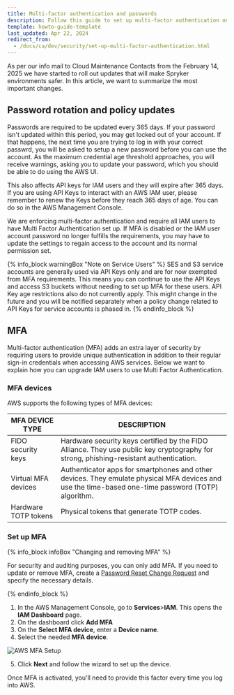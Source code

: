 ```yaml
---
title: Multi-factor authentication and passwords
description: Follow this guide to set up multi-factor authentication on Spryker, improving your security with detailed MFA device and configuration steps.
template: howto-guide-template
last_updated: Apr 22, 2024
redirect_from:
  - /docs/ca/dev/security/set-up-multi-factor-authentication.html
---
```


As per our info mail to Cloud Maintenance Contacts from the February 14, 2025 we have started to roll out updates that will make Spryker environments safer. In this article, we want to summarize the most important changes.

## Password rotation and policy updates

Passwords are required to be updated every 365 days. If your password isn't updated within this period, you may get locked out of your account. If that happens, the next time you are trying to log in with your correct passwrd, you will be asked to setup a new password before you can use the account. As the maximum credential age threshold approaches, you will receive warnings, asking you to update your password, which you should be able to do using the AWS UI.

This also affects API keys for IAM users and they will expire after 365 days. If you are using API Keys to interact with an AWS IAM user, please remember to renew the Keys before they reach 365 days of age. You can do so in the AWS Management Console. 

We are enforcing multi-factor authentication and require all IAM users to have Multi Factor Authentication set up. If MFA is disabled or the IAM user account password no longer fulfills the requirements, you may have to update the settings to regain access to the account and its normal permission set.

{% info_block warningBox "Note on Service Users" %}
SES and S3 service accounts are generally used via API Keys only and are for now exempted from MFA requirements. This means you can continue to use the API Keys and access S3 buckets without needing to set up MFA for these users. API Key age restrictions also do not currently apply. This might change in the future and you will be notified separately when a policy change related to API Keys for service accounts is phased in.
{% endinfo_block %}


## MFA

Multi-factor authentication (MFA) adds an extra layer of security by requiring users to provide unique authentication in addition to their regular sign-in credentials when accessing AWS services. Below we want to explain how you can upgrade IAM users to use Multi Factor Authentication. 

### MFA devices

AWS supports the following types of MFA devices:

| MFA DEVICE TYPE | DESCRIPTION |
| - | - |
| FIDO security keys | Hardware security keys certified by the FIDO Alliance. They use public key cryptography for strong, phishing-resistant authentication. |
| Virtual MFA devices | Authenticator apps for smartphones and other devices. They emulate physical MFA devices and use the time-based one-time password (TOTP) algorithm. |
| Hardware TOTP tokens | Physical tokens that generate TOTP codes. |

### Set up MFA

{% info_block infoBox "Changing and removing MFA" %}

For security and auditing purposes, you can only add MFA. If you need to update or remove MFA, create a [Password Reset Change Request](https://spryker.force.com/support/s/) and specify the necessary details.

{% endinfo_block %}

1. In the AWS Management Console, go to **Services**>**IAM**.
This opens the **IAM Dashboard** page.
2. On the dashboard click **Add MFA**
3. On the **Select MFA device**, enter a **Device name**.
4. Select the needed **MFA device**.

![AWS MFA Setup](https://spryker.s3.eu-central-1.amazonaws.com/cloud-docs/Spryker+Cloud/Security/Multi+Factor+Authentication/aws_mfa_example.png)

5. Click **Next** and follow the wizard to set up the device.

Once MFA is activated, you'll need to provide this factor every time you log into AWS.
